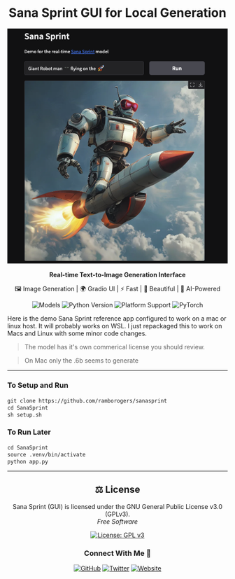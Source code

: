 



<div align="center">
  <h1>Sana Sprint GUI for Local Generation</h1>
  <img src="image.png">
  <p><strong>Real-time Text-to-Image Generation Interface</strong></p>
  <p>🖼️ Image Generation | 🌍 Gradio UI | ⚡ Fast | 🎨 Beautiful | 🧠 AI-Powered</p>
  <p>
    <img src="https://img.shields.io/badge/models-0.6B%20%7C%201.6B-blue.svg" alt="Models">
    <img src="https://img.shields.io/badge/python-%3E%3D3.12-3776AB.svg" alt="Python Version">
    <img src="https://img.shields.io/badge/platform-linux%20%7C%20macos%20%7C%20cuda-brightgreen.svg" alt="Platform Support">
    <img src="https://img.shields.io/badge/torch-2.6.0-EE4C2C.svg" alt="PyTorch">
  </p>
</div>


Here is the demo Sana Sprint reference app configured to work on a mac or linux host. It will probably works on WSL.  I just repackaged this to work on Macs and Linux with some minor code changes.  

> The model has it's own commerical license you should review.

> On Mac only the .6b seems to generate

---


### To Setup and Run
```
git clone https://github.com/ramborogers/sanasprint 
cd SanaSprint
sh setup.sh
```

### To Run Later
```
cd SanaSprint
source .venv/bin/activate
python app.py
```

---

<div align="center">

## ⚖️ License

<p>
Sana Sprint (GUI) is licensed under the GNU General Public License v3.0 (GPLv3).<br>
<em>Free Software</em>
</p>

[![License: GPL v3](https://img.shields.io/badge/License-GPLv3-blue.svg?style=for-the-badge)](https://www.gnu.org/licenses/gpl-3.0)

### Connect With Me 🤝

[![GitHub](https://img.shields.io/badge/GitHub-RamboRogers-181717?style=for-the-badge&logo=github)](https://github.com/RamboRogers)
[![Twitter](https://img.shields.io/badge/Twitter-@rogerscissp-1DA1F2?style=for-the-badge&logo=twitter)](https://x.com/rogerscissp)
[![Website](https://img.shields.io/badge/Web-matthewrogers.org-00ADD8?style=for-the-badge&logo=google-chrome)](https://matthewrogers.org)

</div>
